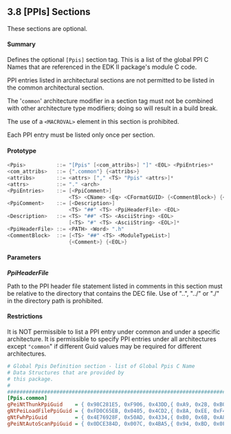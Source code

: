 <!--- @file
  3.8 [PPIs] Sections

  Copyright (c) 2007-2017, Intel Corporation. All rights reserved.<BR>

  Redistribution and use in source (original document form) and 'compiled'
  forms (converted to PDF, epub, HTML and other formats) with or without
  modification, are permitted provided that the following conditions are met:

  1) Redistributions of source code (original document form) must retain the
     above copyright notice, this list of conditions and the following
     disclaimer as the first lines of this file unmodified.

  2) Redistributions in compiled form (transformed to other DTDs, converted to
     PDF, epub, HTML and other formats) must reproduce the above copyright
     notice, this list of conditions and the following disclaimer in the
     documentation and/or other materials provided with the distribution.

  THIS DOCUMENTATION IS PROVIDED BY TIANOCORE PROJECT "AS IS" AND ANY EXPRESS OR
  IMPLIED WARRANTIES, INCLUDING, BUT NOT LIMITED TO, THE IMPLIED WARRANTIES OF
  MERCHANTABILITY AND FITNESS FOR A PARTICULAR PURPOSE ARE DISCLAIMED. IN NO
  EVENT SHALL TIANOCORE PROJECT  BE LIABLE FOR ANY DIRECT, INDIRECT, INCIDENTAL,
  SPECIAL, EXEMPLARY, OR CONSEQUENTIAL DAMAGES (INCLUDING, BUT NOT LIMITED TO,
  PROCUREMENT OF SUBSTITUTE GOODS OR SERVICES; LOSS OF USE, DATA, OR PROFITS;
  OR BUSINESS INTERRUPTION) HOWEVER CAUSED AND ON ANY THEORY OF LIABILITY,
  WHETHER IN CONTRACT, STRICT LIABILITY, OR TORT (INCLUDING NEGLIGENCE OR
  OTHERWISE) ARISING IN ANY WAY OUT OF THE USE OF THIS DOCUMENTATION, EVEN IF
  ADVISED OF THE POSSIBILITY OF SUCH DAMAGE.

-->

## 3.8 [PPIs] Sections

These sections are optional.

#### Summary

Defines the optional `[Ppis]` section tag. This is a list of the global PPI C
Names that are referenced in the EDK II package's module C code.

PPI entries listed in architectural sections are not permitted to be listed in
the common architectural section.

The '`common`' architecture modifier in a section tag must not be combined with
other architecture type modifiers; doing so will result in a build break.

The use of a `<MACROVAL>` element in this section is prohibited.

Each PPI entry must be listed only once per section.

#### Prototype

```c
<Ppis>          ::= "[Ppis" [<com_attribs>] "]" <EOL> <PpiEntries>*
<com_attribs>   ::= {".common"} {<attribs>}
<attribs>       ::= <attrs> ["," <TS> "Ppis" <attrs>]*
<attrs>         ::= "." <arch>
<PpiEntries>    ::= [<PpiComment>]
                    <TS> <CName> <Eq> <CFormatGUID> {<CommentBlock>} {<EOL>}
<PpiComment>    ::= [<Description>]
                    <TS> "##" <TS> <PpiHeaderFile> <EOL>
<Description>   ::= <TS> "##" <TS> <AsciiString> <EOL>
                    [<TS> "#" <TS> <AsciiString> <EOL>]*
<PpiHeaderFile> ::= <PATH> <Word> ".h"
<CommentBlock>  ::= [<TS> "##" <TS> <ModuleTypeList>]
                    {<Comment>} {<EOL>}
```

#### Parameters

**_PpiHeaderFile_**

Path to the PPI header file statement listed in comments in this section must
be relative to the directory that contains the DEC file. Use of "..", "../" or
"./" in the directory path is prohibited.

#### Restrictions

It is NOT permissible to list a PPI entry under common and under a specific
architecture. It is permissible to specify PPI entries under all architectures
except `"common`" if different Guid values may be required for different
architectures.

```ini
# Global Ppis Definition section - list of Global Ppis C Name
# Data Structures that are provided by
# this package.
#
#######################################################################
[Ppis.common]
gPeiNtThunkPpiGuid    = { 0x98C281E5, 0xF906, 0x43DD,{ 0xA9, 0x2B, 0xB0, 0x03, 0xBF, 0x27, 0x65, 0xDA }}
gNtPeiLoadFilePpiGuid = { 0xFD0C65EB, 0x0405, 0x4CD2,{ 0x8A, 0xEE, 0xF4, 0x00, 0xEF, 0x13, 0xBA, 0xC2 }}
gNtFwhPpiGuid         = { 0x4E76928F, 0x50AD, 0x4334,{ 0xB0, 0x6B, 0xA8, 0x42, 0x13, 0x10, 0x8A, 0x57 }}
gPeiNtAutoScanPpiGuid = { 0x0DCE384D, 0x007C, 0x4BA5,{ 0x94, 0xBD, 0x0F, 0x6E, 0xB6, 0x4D, 0x2A, 0xA9 }}
```
